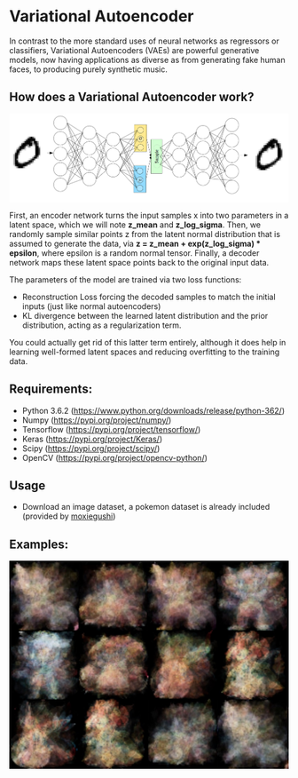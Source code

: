# Variational Autoencoder

In contrast to the more standard uses of neural networks as regressors or classifiers, Variational Autoencoders (VAEs) are powerful generative models, now having applications as diverse as from generating fake human faces, to producing purely synthetic music.

## How does a Variational Autoencoder work?

<p align="center">
<img src="https://github.com/crypto-code/Variational-Autoencoder/blob/master/assets/model.png"  align="middle" />   </p>

First, an encoder network turns the input samples x into two parameters in a latent space, which we will note **z_mean** and **z_log_sigma**. Then, we randomly sample similar points z from the latent normal distribution that is assumed to generate the data, via **z = z_mean + exp(z_log_sigma) * epsilon**, where epsilon is a random normal tensor. Finally, a decoder network maps these latent space points back to the original input data.

The parameters of the model are trained via two loss functions: 
* Reconstruction Loss forcing the decoded samples to match the initial inputs (just like normal autoencoders)
* KL divergence between the learned latent distribution and the prior distribution, acting as a regularization term. 

You could actually get rid of this latter term entirely, although it does help in learning well-formed latent spaces and reducing overfitting to the training data.


## Requirements:
* Python 3.6.2 (https://www.python.org/downloads/release/python-362/)
* Numpy (https://pypi.org/project/numpy/)
* Tensorflow (https://pypi.org/project/tensorflow/)
* Keras (https://pypi.org/project/Keras/)
* Scipy (https://pypi.org/project/scipy/)
* OpenCV (https://pypi.org/project/opencv-python/)

## Usage
* Download an image dataset, a pokemon dataset is already included (provided by [moxiegushi](https://github.com/moxiegushi/pokeGAN))

## Examples:

<p align="center">
<img src="https://github.com/crypto-code/Variational-Autoencoder/blob/master/assets/Pokemons.jpg"  align="middle" />   </p>
